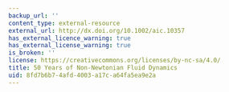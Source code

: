 ```yaml
---
backup_url: ''
content_type: external-resource
external_url: http://dx.doi.org/10.1002/aic.10357
has_external_licence_warning: true
has_external_license_warning: true
is_broken: ''
license: https://creativecommons.org/licenses/by-nc-sa/4.0/
title: 50 Years of Non-Newtonian Fluid Dynamics
uid: 8fd7b6b7-4afd-4003-a17c-a64fa5ea9e2a
---
```

